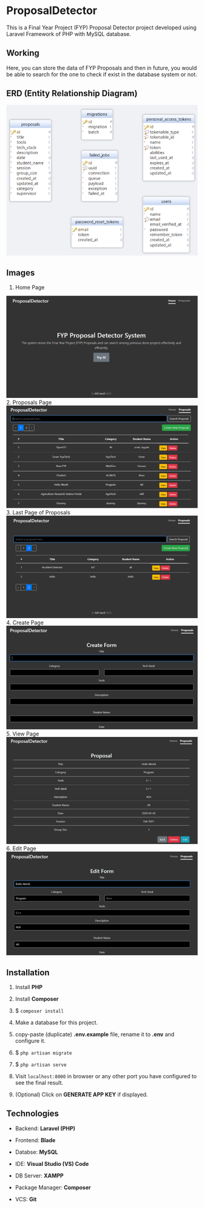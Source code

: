 # ProposalDetector

This is a Final Year Project (FYP) Proposal Detector project developed using Laravel Framework of PHP with MySQL database.

## Working

Here, you can store the data of FYP Proposals and then in future, you would be able to search for the one to check if exist in the database system or not.

## ERD (Entity Relationship Diagram)

<img src="images/ERD.png" alt="ERD" />

## Images

1. Home Page
<img src="images/Home.png" alt="HomePage" />
2. Proposals Page
<img src="images/Proposals.png" alt="ProposalsPage" />
3. Last Page of Proposals
<img src="images/Last Page.png" alt="LastPageOfProposals" />
4. Create Page
<img src="images/Create.png" alt="CreatePage" />
5. View Page
<img src="images/View.png" alt="ViewPage">
6. Edit Page
<img src="images/Edit.png" alt="EditPage">

## Installation

1) Install **PHP**

2) Install **Composer**

3) $ ```composer install```

4) Make a database for this project.

5) copy-paste (duplicate) **.env.example** file, rename it to **.env** and configure it.

6) $ ```php artisan migrate```

7) $ ```php artisan serve```

8) Visit ```localhost:8000``` in browser or any other port you have configured to see the final result.

9) (Optional) Click on **GENERATE APP KEY** if displayed.

## Technologies

- Backend: **Laravel (PHP)**

- Frontend: **Blade**

- Databse: **MySQL**

- IDE: **Visual Studio (VS) Code**

- DB Server: **XAMPP**

- Package Manager: **Composer**

- VCS: **Git**